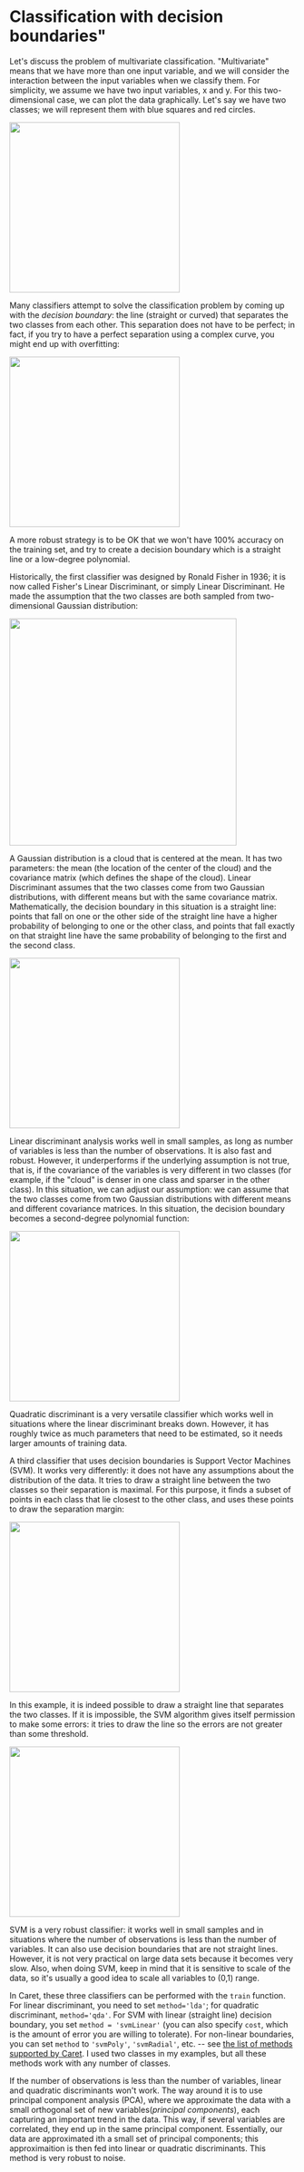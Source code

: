 # Classification with decision boundaries"


Let's discuss the problem of multivariate classification. "Multivariate" means that we have more than one input variable, and we will 
consider the interaction between the input variables when we classify them. For simplicity, we assume we have two input variables, x and y. For
this two-dimensional case, we can plot the data graphically. Let's say we have two classes; we will represent them with blue squares and red circles.

<img src="../fig/twoclasses.png" width="300" />

Many classifiers attempt to solve the classification problem by coming up with the *decision boundary*: the line (straight or curved) that separates the two classes from each other. This separation does not have to be perfect; in fact, if you try to have a perfect separation using a complex curve, you might end up with overfitting:

<img src="../fig/overfitting.png" width="300" />

A more robust strategy is to be OK that we won't have 100% accuracy on the training set, and try to create a decision boundary which is a straight line or a low-degree polynomial.

Historically, the first classifier was designed by Ronald Fisher in 1936; it is now called Fisher's Linear Discriminant, or simply Linear Discriminant. He made the assumption that the two classes are both sampled from two-dimensional Gaussian distribution:

<img src="../fig/GAUSS_2D.png" width="400" />

A Gaussian distribution is a cloud that is centered at the mean. It has two parameters: the mean (the location of the center of the cloud) and the covariance matrix (which defines the shape of the cloud). Linear Discriminant assumes that the two classes come from two Gaussian distributions, with different means but with the same covariance matrix. Mathematically, the decision boundary in this situation is a straight line: points that fall on one or the other side of the straight line have a higher probability of belonging to one or the other class, and points that fall exactly on that straight line have the same probability of belonging to the first and the second class. 

<img src="../fig/ld.png" width="300" />

Linear discriminant analysis works well in small samples, as long as number of variables is less than the number of observations. It is also fast and robust. However, it underperforms if the underlying assumption is not true, that is, if the covariance of the variables is very different in two classes (for example, if the "cloud" is denser in one class and sparser in the other class). In this situation, we can adjust our assumption: we can assume that the two classes come from two Gaussian distributions with different means and different covariance matrices. In this situation, the decision boundary becomes a second-degree polynomial function:

<img src="../fig/qd.png" width="300" />

Quadratic discriminant is a very versatile classifier which works well in situations where the linear discriminant breaks down. However, it has roughly twice as much parameters that need to be estimated, so it needs larger amounts of training data.

A third classifier that uses decision boundaries is Support Vector Machines (SVM). It works very differently: it does not have any assumptions about the distribution of the data. It tries to draw a straight line between the two classes so their separation is maximal. For this purpose, it finds a subset of points in each class that lie closest to the other class, and uses these points to draw the separation margin:

<img src="../fig/svm1.png" width="300" />

In this example, it is indeed possible to draw a straight line that separates the two classes. If it is impossible, the SVM algorithm gives itself permission to make some errors: it tries to draw the line so the errors are not greater than some threshold. 

<img src="../fig/svm2.png" width="300" />

SVM is a very robust classifier: it works well in small samples and in situations where the number of observations is less than the number of variables. It can also use decision boundaries that are not straight lines. However, it is not very practical on large data sets because it becomes very slow. Also, when doing SVM, keep in mind that it is sensitive to scale of the data, so it's usually a good idea to scale all variables to (0,1) range. 

In Caret, these three classifiers can be performed with the `train` function. For linear discriminant, you need to set `method='lda'`; for quadratic discriminant, `method='qda'`. For SVM with linear (straight line) decision boundary, you set `method = 'svmLinear'` (you can also specify `cost`, which is the amount of error you are willing to tolerate). For non-linear boundaries, you can set `method` to `'svmPoly'`, `'svmRadial'`, etc. -- see [the list of methods supported by Caret](https://rdrr.io/cran/caret/man/models.html). I used two classes in my examples, but all these methods work with any number of classes.

If the number of observations is less than the number of variables, linear and quadratic discriminants won't work. The way around it is to use principal component analysis (PCA), where we approximate the data with a small orthogonal set of new variables(*principal components*), each capturing an important trend in the data. This way, if several variables are correlated, they end up in the same principal component. Essentially, our data are approximated ith a small set of principal components; this approximaition is then fed into linear or quadratic discriminants. This method is very robust to noise.

